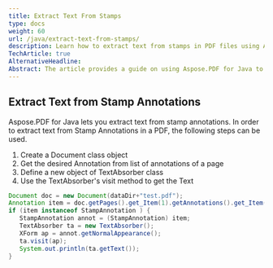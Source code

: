 ```yaml
---
title: Extract Text From Stamps
type: docs
weight: 60
url: /java/extract-text-from-stamps/
description: Learn how to extract text from stamps in PDF files using Aspose.PDF for Java. Follow this guide for precise text retrieval.
TechArticle: true 
AlternativeHeadline: 
Abstract: The article provides a guide on using Aspose.PDF for Java to extract text from stamp annotations in a PDF document. The process involves creating a `Document` class object to access the PDF, retrieving the desired annotation from a specific page, and using a `TextAbsorber` class to capture the text. The article includes a Java code snippet demonstrating these steps, where a `StampAnnotation` is identified and its normal appearance is visited to extract and print the text content. This method enables efficient text extraction from specific annotations within a PDF using Aspose.PDF for Java.
---
```


## Extract Text from Stamp Annotations

Aspose.PDF for Java lets you extract text from stamp annotations. In order to extract text from Stamp Annotations in a PDF, the following steps can be used.

1. Create a Document class object
1. Get the desired Annotation from list of annotations of a page
1. Define a new object of TextAbsorber class
1. Use the TextAbsorber's visit method to get the Text

```java
Document doc = new Document(dataDir+"test.pdf");
Annotation item = doc.getPages().get_Item(1).getAnnotations().get_Item(3);
if (item instanceof StampAnnotation ) {
   StampAnnotation annot = (StampAnnotation) item;
   TextAbsorber ta = new TextAbsorber();
   XForm ap = annot.getNormalAppearance();
   ta.visit(ap);
   System.out.println(ta.getText());
}
```
